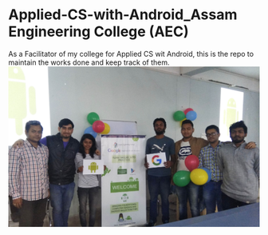 # Applied-CS-with-Android_Assam Engineering College (AEC)
As a Facilitator of my college for Applied CS wit Android, this is the repo to maintain the works done and keep track of them.
<img src="https://github.com/SKKSaikia/Applied-CS-with-Android-AEC/blob/master/photo/google.jpg">
